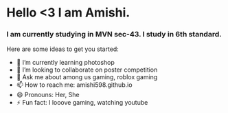 # Hello <3 I am Amishi. 
### I am currently studying in MVN sec-43. I study in 6th standard.


Here are some ideas to get you started:

- 🌱 I’m currently learning photoshop
- 👯 I’m looking to collaborate on poster competition
- 💬 Ask me about among us gaming, roblox gaming
- 📫 How to reach me: amishi598.github.io
- 😄 Pronouns: Her, She
- ⚡ Fun fact: I looove gaming, watching youtube 

